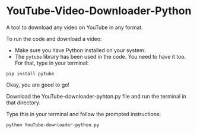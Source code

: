# YouTube-Video-Downloader-Python
A tool to download any video on YouTube in any format.

To run the code and download a video: 
* Make sure you have Python installed on your system.
* The ```pytube``` library has been used in the code. You need to have it too. For that, type in your terminal: 
``` 
pip install pytube 
```
Okay, you are good to go!

Download the YouTube-downloader-pyhton.py file and run the terminal in that directory.

Type this in your terminal and follow the prompted instructions:

```
python YouTube-downloader-python.py
```
